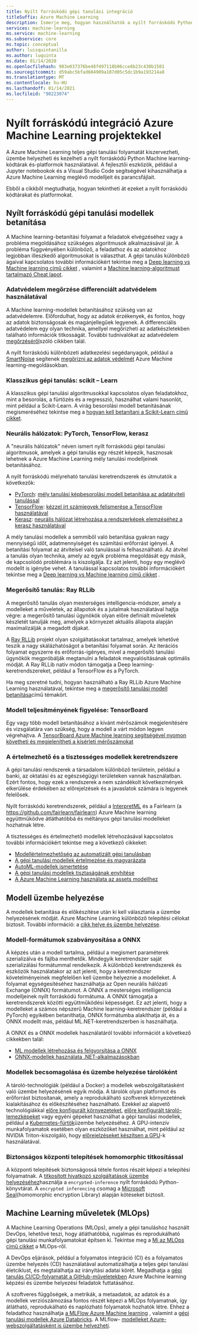 ```yaml
---
title: Nyílt forráskódú gépi tanulási integráció
titleSuffix: Azure Machine Learning
description: Ismerje meg, hogyan használhatók a nyílt forráskódú Python Machine learning-keretrendszerek a Azure Machine Learning teljes gépi tanulási megoldásainak betanításához, üzembe helyezéséhez és kezeléséhez.
services: machine-learning
ms.service: machine-learning
ms.subservice: core
ms.topic: conceptual
author: luisquintanilla
ms.author: luquinta
ms.date: 01/14/2020
ms.openlocfilehash: 983e037376be48f497118b06cce8b23c430b1501
ms.sourcegitcommit: d59abc5bfad604909a107d05c5dc1b9a193214a8
ms.translationtype: MT
ms.contentlocale: hu-HU
ms.lasthandoff: 01/14/2021
ms.locfileid: "98223074"
---
```

# <a name="open-source-integration-with-azure-machine-learning-projects"></a>Nyílt forráskódú integráció Azure Machine Learning projektekkel

A Azure Machine Learning teljes gépi tanulási folyamatát kiszervezheti, üzembe helyezheti és kezelheti a nyílt forráskódú Python Machine learning-kódtárak és-platformok használatával.  A fejlesztői eszközök, például a Jupyter notebookok és a Visual Studio Code segítségével kihasználhatja a Azure Machine Learning meglévő modelljeit és parancsfájlait.  

Ebből a cikkből megtudhatja, hogyan tekintheti át ezeket a nyílt forráskódú kódtárakat és platformokat.

## <a name="train-open-source-machine-learning-models"></a>Nyílt forráskódú gépi tanulási modellek betanítása

A Machine learning-betanítási folyamat a feladatok elvégzéséhez vagy a probléma megoldásához szükséges algoritmusok alkalmazásával jár. A probléma függvényében különböző, a feladathoz és az adatokhoz legjobban illeszkedő algoritmusokat is választhat. A gépi tanulás különböző ágaival kapcsolatos további információkért tekintse meg a [Deep learning vs Machine learning című cikket](./concept-deep-learning-vs-machine-learning.md) , valamint a [Machine learning-algoritmust tartalmazó Cheat lapot](algorithm-cheat-sheet.md).

### <a name="preserve-data-privacy-using-differential-privacy"></a>Adatvédelem megőrzése differenciált adatvédelem használatával

A Machine learning-modellek betanításához szükség van az adatvédelemre. Előfordulhat, hogy az adatok érzékenyek, és fontos, hogy az adatok biztonságosak és magánjellegűek legyenek. A differenciális adatvédelem egy olyan technika, amellyel megőrizheti az adatkészletekben található információk titkosságát. További tudnivalókat az adatvédelem [megőrzéséről](concept-differential-privacy.md)szóló cikkben talál. 

A nyílt forráskódú különbözeti adatkezelési segédanyagok, például a [SmartNoise](https://github.com/opendifferentialprivacy/smartnoise-core-python) segítenek [megőrizni az adatok védelmét](how-to-differential-privacy.md) Azure Machine learning-megoldásokban.

### <a name="classical-machine-learning-scikit-learn"></a>Klasszikus gépi tanulás: scikit – Learn

A klasszikus gépi tanulási algoritmusokkal kapcsolatos olyan feladatokhoz, mint a besorolás, a fürtözés és a regresszió, használhat valami hasonlót, mint például a Scikit-Learn. A virág besorolási modell betanításának megismeréséhez tekintse meg a [hogyan kell betanítani a Scikit-Learn című cikket](how-to-train-scikit-learn.md).

### <a name="neural-networks-pytorch-tensorflow-keras"></a>Neurális hálózatok: PyTorch, TensorFlow, kerasz

A "neurális hálózatok" néven ismert nyílt forráskódú gépi tanulási algoritmusok, amelyek a gépi tanulás egy részét képezik, hasznosak lehetnek a Azure Machine Learning mély tanulási modelljeinek betanításához.

A nyílt forráskódú mélyreható tanulási keretrendszerek és útmutatók a következők:

 *  [PyTorch](https://github.com/pytorch/pytorch): [mély tanulási képbesorolási modell betanítása az adatátviteli tanulással](how-to-train-pytorch.md) 
 *  [TensorFlow](https://github.com/tensorflow/tensorflow): [kézzel írt számjegyek felismerése a TensorFlow használatával](how-to-train-tensorflow.md)
 *  [Kerasz](https://github.com/keras-team/keras): [neurális hálózat létrehozása a rendszerképek elemzéséhez a kerasz használatával](how-to-train-keras.md)

A mély tanulási modellek a semmiből való betanítása gyakran nagy mennyiségű időt, adatmennyiséget és számítási erőforrást igényel. A betanítási folyamat az átvitelsel való tanulással is felhasználható. Az átvitel a tanulás olyan technika, amely az egyik probléma megoldását egy másik, de kapcsolódó problémára is kiszolgálja. Ez azt jelenti, hogy egy meglévő modellt is igénybe vehet. A tanulással kapcsolatos további információkért tekintse meg a [Deep learning vs Machine learning című cikket](concept-deep-learning-vs-machine-learning.md#what-is-transfer-learning) .

### <a name="reinforcement-learning-ray-rllib"></a>Megerősítő tanulás: Ray RLLib

A megerősítő tanulás olyan mesterséges intelligencia-módszer, amely a modelleket a műveletek, az állapotok és a jutalmak használatával hajtja végre: a megerősítő tanulási ügynökök olyan előre definiált műveletek készletét tanulják meg, amelyek a környezet aktuális állapota alapján maximalizálják a megadott díjakat. 

A [Ray RLLib](https://github.com/ray-project/ray) projekt olyan szolgáltatásokat tartalmaz, amelyek lehetővé teszik a nagy skálázhatóságot a betanítási folyamat során. Az iterációs folyamat egyszerre és erőforrás-igényes, mivel a megerősítő tanulási ügynökök megpróbálják megtanulni a feladatok megvalósításának optimális módját.  A Ray RLLib natív módon támogatja a Deep learning-keretrendszereket, például a TensorFlow és a PyTorch.  

Ha meg szeretné tudni, hogyan használható a Ray RLLib Azure Machine Learning használatával, tekintse meg a [megerősítő tanulási modell betanítása](how-to-use-reinforcement-learning.md)című témakört.

### <a name="monitor-model-performance-tensorboard"></a>Modell teljesítményének figyelése: TensorBoard

Egy vagy több modell betanításához a kívánt mérőszámok megjelenítésére és vizsgálatára van szükség, hogy a modell a várt módon legyen végrehajtva. A [TensorBoard Azure Machine learning segítségével nyomon követheti és megjelenítheti a kísérleti mérőszámokat](./how-to-monitor-tensorboard.md)

### <a name="frameworks-for-interpretable-and-fair-models"></a>A értelmezhető és a tisztességes modellek keretrendszere

A gépi tanulási rendszerek a társadalom különböző területein, például a banki, az oktatási és az egészségügyi területeken vannak használatban. Ezért fontos, hogy ezek a rendszerek a nem szándékolt következmények elkerülése érdekében az előrejelzések és a javaslatok számára is legyenek felelősek.

Nyílt forráskódú keretrendszerek, például a [InterpretML](https://github.com/interpretml/interpret/) és a Fairlearn (a https://github.com/fairlearn/fairlearn) Azure Machine learning együttműködve átláthatóbbá és méltányos gépi tanulási modelleket hozhatnak létre.

A tisztességes és értelmezhető modellek létrehozásával kapcsolatos további információkért tekintse meg a következő cikkeket:

- [Modellértelmezhetőség az automatizált gépi tanulásban](how-to-machine-learning-interpretability.md)
- [A gépi tanulási modellek értelmezése és magyarázata](how-to-machine-learning-interpretability-aml.md)
- [AutoML-modellek ismertetése](how-to-machine-learning-interpretability-automl.md)
- [A gépi tanulási modellek tisztaságának enyhítése](concept-fairness-ml.md)
- [A Azure Machine Learning használata az assets modellhez](how-to-machine-learning-fairness-aml.md)

## <a name="model-deployment"></a>Modell üzembe helyezése

A modellek betanítása és előkészítése után ki kell választania a üzembe helyezésének módját. Azure Machine Learning különböző telepítési célokat biztosít. További információ: a [cikk helye és üzembe helyezése](./how-to-deploy-and-where.md).

### <a name="standardize-model-formats-with-onnx"></a>Modell-formátumok szabványosítása a ONNX

A képzés után a modell tartalma, például a megismert paraméterek szerializálva és fájlba menthetők. Mindegyik keretrendszer saját szerializálási formátummal rendelkezik. A különböző keretrendszerek és eszközök használatakor az azt jelenti, hogy a keretrendszer követelményeinek megfelelően kell üzembe helyeznie a modelleket. A folyamat egységesítéséhez használhatja az Open neurális hálózati Exchange (ONNX) formátumot. A ONNX a mesterséges intelligencia modelljeinek nyílt forráskódú formátuma. A ONNX támogatja a keretrendszerek közötti együttműködési képességet. Ez azt jelenti, hogy a modelleket a számos népszerű Machine learning-keretrendszer (például a PyTorch) egyikében betaníthatja, ONNX formátumba alakíthatja át, és a ONNX modellt más, például ML.NET-keretrendszerben is használhatja.

A ONNX és a ONNX modellek használatáról további információt a következő cikkekben talál:

- [ML modellek létrehozása és felgyorsítása a ONNX](concept-onnx.md)
- [ONNX-modellek használata .NET-alkalmazásokban](how-to-use-automl-onnx-model-dotnet.md)

### <a name="package-and-deploy-models-as-containers"></a>Modellek becsomagolása és üzembe helyezése tárolóként

A tároló-technológiák (például a Docker) a modellek webszolgáltatásként való üzembe helyezésének egyik módja. A tárolók olyan platformot és erőforrást biztosítanak, amely a reprodukálható szoftverek környezetének kialakításához és előkészítéséhez használható. Ezekkel az alapvető technológiákkal [előre konfigurált környezeteket](./how-to-use-environments.md), [előre konfigurált tároló-lemezképeket](./how-to-deploy-custom-docker-image.md) vagy egyéni gépeket használhat a gépi tanulási modellek, például a [Kubernetes-fürtök](./how-to-deploy-azure-kubernetes-service.md?tabs=python)üzembe helyezéséhez. A GPU-intenzív munkafolyamatok esetében olyan eszközöket használhat, mint például az NVIDIA Triton-kiszolgáló, hogy [előrejelzéseket készítsen a GPU](how-to-deploy-with-triton.md?tabs=python)-k használatával.

### <a name="secure-deployments-with-homomorphic-encryption"></a>Biztonságos központi telepítések homomorphic titkosítással

A központi telepítések biztonságossá tétele fontos részét képezi a telepítési folyamatnak. A [titkosított hivatkozó szolgáltatások üzembe helyezéséhez](how-to-homomorphic-encryption-seal.md)használja a `encrypted-inference` nyílt forráskódú Python-könyvtárat. A `encrypted inferencing` csomag a [Microsoft Seal](https://github.com/Microsoft/SEAL)(homomorphic encryption Library) alapján kötéseket biztosít.

## <a name="machine-learning-operations-mlops"></a>Machine Learning műveletek (MLOps)

A Machine Learning Operations (MLOps), amely a gépi tanuláshoz használt DevOps, lehetővé teszi, hogy átláthatóbbá, rugalmas és reprodukálható gépi tanulási munkafolyamatokat építsen ki. Tekintse meg a [Mi az MLOps című cikket](./concept-model-management-and-deployment.md) a MLOps-ről. 

A DevOps eljárások, például a folyamatos integráció (CI) és a folyamatos üzembe helyezés (CD) használatával automatizálhatja a teljes gépi tanulási életciklust, és megtalálhatja az irányítási adatai körét. Megadhatja a [gépi tanulás CI/CD-folyamatát a GitHub-műveletekben](./how-to-github-actions-machine-learning.md) Azure Machine learning képzési és üzembe helyezési feladatok futtatásához. 

A szoftveres függőségek, a metrikák, a metaadatok, az adatok és a modellek verziószámozása fontos részét képezi a MLOps folyamatnak, így átlátható, reprodukálható és naplózható folyamatok hozhatók létre. Ehhez a feladathoz használhatja [a MLFlow Azure Machine learning](how-to-use-mlflow.md) , valamint a [gépi tanulási modellek Azure Databricks](./how-to-use-mlflow-azure-databricks.md). A MLflow- [modelleket Azure-webszolgáltatásként is üzembe helyezheti](how-to-deploy-mlflow-models.md). 
